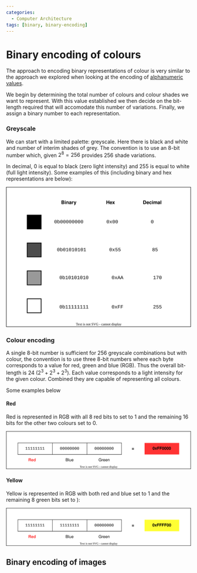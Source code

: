 ```yaml
---
categories:
  - Computer Architecture
tags: [binary, binary-encoding]
---
```


# Binary encoding of colours

The approach to encoding binary representations of colour is very similar to the approach we explored when looking at the encoding of [alphanumeric values](/Electronics_and_Hardware/Binary/Text_encoding.md).

We begin by determining the total number of colours and colour shades we want to represent. With this value established we then decide on the bit-length required that will accomodate this number of variations. Finally, we assign a binary number to each representation.

### Greyscale

We can start with a limited palette: greyscale. Here there is black and white and number of interim shades of grey. The convention is to use an 8-bit number which, given $2^8 = 256$ provides 256 shade variations.

In decimal, 0 is equal to black (zero light intensity) and 255 is equal to white (full light intensity). Some examples of this (including binary and hex representations are below):

![](/img/greyscale-encoding.svg)

### Colour encoding

A single 8-bit number is sufficient for 256 greyscale combinations but with colour, the convention is to use three 8-bit numbers where each byte corresponds to a value for red, green and blue (RGB). Thus the overall bit-length is 24 ($2^3 + 2^3 + 2^3$). Each value corresponds to a light intensity for the given colour. Combined they are capable of representing all colours.

Some examples below

#### Red

Red is represented in RGB with all 8 red bits to set to 1 and the remaining 16 bits for the other two colours set to 0.

![](/img/red-encoding.svg)

#### Yellow

Yellow is represented in RGB with both red and blue set to 1 and the remaining 8 green bits set to ):

![](/img/yellow-encoding.svg)

## Binary encoding of images
